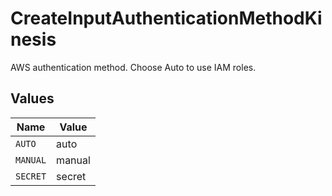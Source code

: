 # CreateInputAuthenticationMethodKinesis

AWS authentication method. Choose Auto to use IAM roles.


## Values

| Name     | Value    |
| -------- | -------- |
| `AUTO`   | auto     |
| `MANUAL` | manual   |
| `SECRET` | secret   |